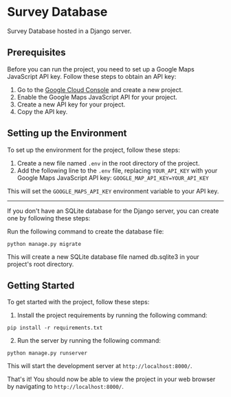 # Survey Database
Survey Database hosted in a Django server.

## Prerequisites

Before you can run the project, you need to set up a Google Maps JavaScript API key. Follow these steps to obtain an API key:

1. Go to the [Google Cloud Console](https://console.cloud.google.com/) and create a new project.
2. Enable the Google Maps JavaScript API for your project.
3. Create a new API key for your project.
4. Copy the API key.

## Setting up the Environment

To set up the environment for the project, follow these steps:

1. Create a new file named `.env` in the root directory of the project.
2. Add the following line to the `.env` file, replacing `YOUR_API_KEY` with your Google Maps JavaScript API key:
```GOOGLE_MAP_API_KEY=YOUR_API_KEY```

This will set the `GOOGLE_MAPS_API_KEY` environment variable to your API key.

***

If you don't have an SQLite database for the Django server, you can create one by following these steps:

Run the following command to create the database file:

```python manage.py migrate```

This will create a new SQLite database file named db.sqlite3 in your project's root directory.


## Getting Started

To get started with the project, follow these steps:


1. Install the project requirements by running the following command:

```pip install -r requirements.txt```

2. Run the server by running the following command:

```python manage.py runserver```

This will start the development server at `http://localhost:8000/`.

That's it! You should now be able to view the project in your web browser by navigating to `http://localhost:8000/`.

